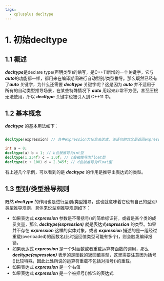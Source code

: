 ```yaml
---
tags:
  - cplusplus decltype
---
```


# 1. 初始decltype

## 1.1 概述

***decltype***是declare type(声明类型)的缩写，是C++11新增的一个关键字，它与***auto***的功能都一样，都用来在编译期间进行自动型别/类型推导。那么既然已经有了***auto*** 关键字，为什么还需要 ***decltype*** 关键字呢？这是因为 ***auto*** 并不适用于所有的自动类型推导场景，在某些特殊情况下 ***auto*** 用起来非常不方便，甚至压根无法使用，所以 ***decltype*** 关键字也被引入到 C++11 中。

## 1.2 基本概念

***decltype*** 的基本用法如下：

``` C++ 伪代码

decltype(expression) // 其中expression为任意表达式，该语句的含义是返回expression的类型

int a = 0;
decltype(a) b = 1; // b会被推导为int型
decltype(1.234f) c = 1.0f; // c会被推导为float型
decltype(c + 100) d = 2.345f; // d会被推导为float型

```

有上述几个示例，可以看到的是 ***decltype*** 的作用是推导出表达式的类型。

## 1.3 型别/类型推导规则

既然 ***decltype*** 的作用也是进行型别/类型推导，这也就意味着它也有自己的型别/类型推导规则，具体来说型别推导规则如下：

- 如果表达式 ***expression*** 参数是不带括号()的简单标识符，或者是某个类的成员变量，那么 ***decltype(expression)*** 就是表达式***expression*** 的类型。如果并不存在 ***expression*** 这样的实体对象，或者 ***expression*** 描述的是一组经过重载(overloaded)的函数名(此时返回值类型可能有多个)，则会触发编译报错。
- 如果表达式 ***expression*** 是一个对函数或者重载运算符函数的调用，那么 ***decltype(expression)*** 表示的是函数的返回值类型，这里需要注意因为括号()比较特殊，因此此处所说的运算符重载不包括对括号()的重载。
- 如果表达式 ***expression*** 是一个右值
- 如果表达式 ***expression*** 是一个被括号()修饰的表达式